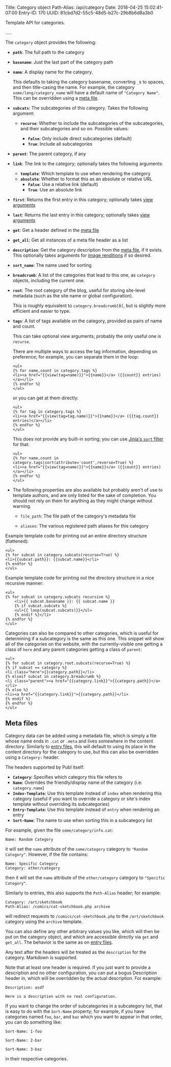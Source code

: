 Title: Category object
Path-Alias: /api/category
Date: 2018-04-25 15:02:41-07:00
Entry-ID: 170
UUID: 81cbd7d2-55c5-48d5-b27c-29b8b6d8a3b0

Template API for categories.

.....

The `category` object provides the following:

* **`path`**: The full path to the category

* **`basename`**: Just the last part of the category path

* **`name`**: A display name for the category.

    This defaults to taking the category basename, converting `_`s to spaces, and then
    title-casing the name. For example, the category `some/long/category_name` will have
    a default name of `"Category Name"`. This can be overridden using a [meta file](#meta-files).

* **`subcats`**: The subcategories of this category. Takes the following argument:

    * **`recurse`**: Whether to include the subcategories of the subcategories, and their subcategories
        and so on. Possible values:

        * **`False`**: Only include direct subcategories (default)
        * **`True`**: Include all subcategories

* **`parent`**: The parent category, if any

* **`link`**: The link to the category; optionally takes the
    following arguments:

    * **`template`**: Which template to use when rendering the category
    * **`absolute`**: Whether to format this as an absolute or relative URL
        * **`False`**: Use a relative link (default)
        * **`True`**: Use an absolute link

* **`first`**: Returns the first entry in this category; optionally takes [view arguments](/api#get-view)
* **`last`**: Returns the last entry in this category; optionally takes [view arguments](/api#get-view)

* **`get`**: Get a header defined in the [meta file](#meta-files)
* **`get_all`**: Get all instances of a meta file header as a list

* **`description`**: Get the category description from the [meta file](#meta-files), if it exists. This optionally
    takes arguments for [image renditions](/image-renditions) if so desired.

* **`sort_name`**: The name used for sorting

* <span id="breadcrumb"></span>**`breadcrumb`**: A list of the categories that lead to this one, as `category` objects, including the current one.

* <span id="root"></span>**`root`**: The root category of the blog, useful for storing site-level metadata (such as the site name or global configuration).

    This is roughly equivalent to `category.breadcrumb[0]`, but is slightly more efficient and easier to type.

* <span id="tags"></span>**`tags`**: A list of tags available on the category, provided as pairs of name and count.

    This can take optional view arguments; probably the only useful one is `recurse`.

    There are multiple ways to access the tag information, depending on preference; for example, you can separate them in the loop:

    ```jinja
    <ul>
    {% for name,count in category.tags %}
    <li><a href="{{view(tag=name)}}">{{name}}</a> ({{count}} entries)</a></li>
    {% endfor %}
    </ul>
    ```

    or you can get at them directly:

    ```jinja
    <ul>
    {% for tag in category.tags %}
    <li><a href="{{view(tag=tag.name)}}">{{name}}</a> ({{tag.count}} entries)</a></li>
    {% endfor %}
    </ul>
    ```

    This does not provide any built-in sorting; you can use [Jinja's `sort` filter](http://jinja.pocoo.org/docs/2.10/templates/#sort) for that:

    ```jinja
    <ul>
    {% for name,count in category.tags|sort(attribute='count',reverse=True) %}
    <li><a href="{{view(tag=name)}}">{{name}}</a> ({{count}} entries)</a></li>
    {% endfor %}
    </ul>
    ```

* The following properties are also available but probably aren't of use to template authors, and are only listed for the sake of completion. You should not rely on them for anything as they might change without warning.

    * `file_path`: The file path of the category's metadata file

    * `aliases`: The various registered path aliases for this category

Example template code for printing out an entire directory structure (flattened):

```jinja
<ul>
{% for subcat in category.subcats(recurse=True) %}
<li>{{subcat.path}}: {{subcat.name}}</li>
{% endfor %}
</ul>
```

Example template code for printing out the directory structure in a nice recursive manner:

```jinja
<ul>
{% for subcat in category.subcats recursive %}
    <li>{{ subcat.basename }}: {{ subcat.name }}
    {% if subcat.subcats %}
    <ul>{{ loop(subcat.subcats)}}</ul>
    {% endif %}</li>
{% endfor %}
</ul>
```

Categories can also be compared to other categories, which is useful for determining if a subcategory is the same as this one. This snippet will show all of the categories on the website, with the currently-visible one getting a class of `here` and any parent categories getting a class of `parent`:

```jinja
<ul>
{% for subcat in category.root.subcats(recurse=True) %}
{% if subcat == category %}
<li class="here">{{category.path}}</li>
{% elseif subcat in category.breadcrumb %}
<li class="parent"><a href="{{category.link}}">{{category.path}}</a></li>
{% else %}
<li><a href="{{category.link}}">{{category.path}}</li>
{% endif %}
{% endfor %}
</ul>
```

## <span id="meta-files">Meta files</span>

Category data can be added using a metadata file, which is simply a file whose name ends in `.cat` or `.meta` and lives somewhere
in the content directory. Similarly to [entry files](/entry-format), this will default to using its place in the
content directory for the category to use, but this can also be overridden using a `Category:` header.

The headers supported by Publ itself:

* **`Category`**: Specifies which category this file refers to
* **`Name`**: Overrides the friendly/display name of the category (i.e. `category.name`)
* <span id="template-override">**`Index-Template`**</span>: Use this template instead of `index` when rendering this category (useful if you want to override a category or site's index template without overriding its subcategories)
* **`Entry-Template`**: Use this template instead of `entry` when rendering an entry
* **`Sort-Name`**: The name to use when sorting this in a subcategory list

For example, given the file `some/category/info.cat`:

```
Name: Random Category
```

it will set the `name` attribute of the `some/category` category to `"Random Category"`. However, if the file contains:

```
Name: Specific Category
Category: other/category
```

then it will set the `name` attribute of the `other/category` category to `"Specific Category"`.

Similarly to entries, this also supports the `Path-Alias` header; for example:

```
Category: /art/sketchbook
Path-Alias: /comics/cat-sketchbook.php archive
```

will redirect requests to `/comics/cat-sketchbook.php` to the `/art/sketchbook` category using the `archive` template.

You can also define any other arbitrary values you like, which will then be put on the category object, and which are
accessible directly via `get` and `get_all`. The behavior is the same as on [entry files](/entry-format).

Any text after the headers will be treated as the `description` for the category. Markdown is supported.

Note that at least one header is required. If you just want to provide a description and no other configuration,
you can put a bogus Description header in, which will be overridden by the actual description. For example:

```
Description: asdf

Here is a description with no real configuration.
```

If you want to change the order of subcategories in a subcategory list, that is easy to do with the `Sort-Name` property; for example, if you have categories named `foo`, `bar`, and `baz` which you want to appear in that order, you can do something like:

    Sort-Name: 1-foo

    Sort-Name: 2-bar

    Sort-Name: 3-baz

in their respective categories.
